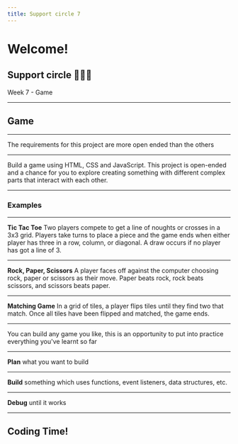 ```yaml
---
title: Support circle 7
---
```


# Welcome!

## Support circle 👩🏽‍💻

Week 7 - Game

---

<!-- {.secondary inverted} -->

## Game

---

The requirements for this project are more open ended than the others

---

Build a game using HTML, CSS and JavaScript. This project is open-ended and a chance for you to explore creating something with different complex parts that interact with each other.

---

### Examples

---

**Tic Tac Toe**
Two players compete to get a line of noughts or crosses in a 3x3 grid. Players take turns to place a piece and the game ends when either player has three in a row, column, or diagonal. A draw occurs if no player has got a line of 3.

---

**Rock, Paper, Scissors**
A player faces off against the computer choosing rock, paper or scissors as their move. Paper beats rock, rock beats scissors, and scissors beats paper.

---

**Matching Game**
In a grid of tiles, a player flips tiles until they find two that match. Once all tiles have been flipped and matched, the game ends.

---

You can build any game you like, this is an opportunity to put into practice everything you've learnt so far

---

**Plan** what you want to build

---

**Build** something which uses functions, event listeners, data structures, etc.

---

**Debug** until it works

---

<!-- {.primary} -->

## Coding Time!
